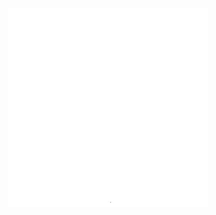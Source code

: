 <p align="center">
    <a href="https://github.com/FreeCX/bunch-of-code/tree/master/python/lsystem">
        <img src="loop.gif" alt="gosper curve" width="320" height="318">
    </a>
</p>
